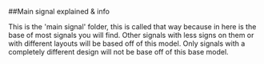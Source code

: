 ##Main signal explained & info

This is the 'main signal' folder, this is called that way because in here is the base of most signals you will find.
Other signals with less signs on them or with different layouts will be based off of this model.
Only signals with a completely different design will not be base off of this base model.

